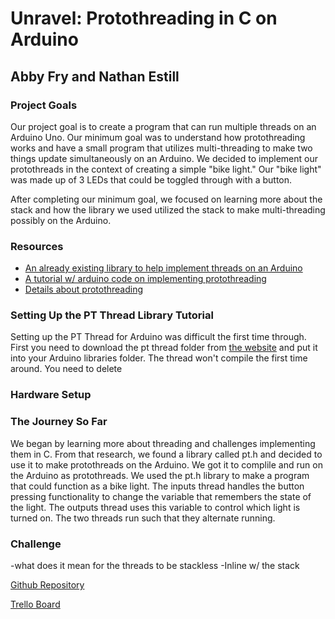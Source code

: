 # Unravel: Protothreading in C on Arduino
## Abby Fry and Nathan Estill

### Project Goals
Our project goal is to create a program that can run multiple threads on an Arduino Uno.  Our minimum goal was to understand how protothreading works and have a small program that utilizes multi-threading to make two things update simultaneously on an Arduino.  We decided to implement our protothreads in the context of creating a simple "bike light."  Our "bike light" was made up of 3 LEDs that could be toggled through with a button.

After completing our minimum goal, we focused on learning more about the stack and how the library we used utilized the stack to make multi-threading possibly on the Arduino.
### Resources
* [An already existing library to help implement threads on an Arduino](https://github.com/ivanseidel/ArduinoThread)
* [A tutorial w/ arduino code on implementing protothreading](https://create.arduino.cc/projecthub/reanimationxp/how-to-multithread-an-arduino-protothreading-tutorial-dd2c37)
* [Details about protothreading](http://dunkels.com/adam/pt/)

### Setting Up the PT Thread Library Tutorial
Setting up the PT Thread for Arduino was difficult the first time through. First you need to download the pt thread folder from [the website](http://dunkels.com/adam/pt/download.html) and put it into your Arduino libraries folder. The thread won't compile the first time around. You need to delete

### Hardware Setup

### The Journey So Far
We began by learning more about threading and challenges implementing them in C.  From that research, we found a library called pt.h and decided to use it to make protothreads on the Arduino. We got it to complile and run on the Arduino as protothreads. We used the pt.h library to make a program that could function as a bike light. The inputs thread handles the button pressing functionality to change the variable that remembers the state of the light. The outputs thread uses this variable to control which light is turned on. The two threads run such that they alternate running.

### Challenge
-what does it mean for the threads to be stackless
-Inline w/ the stack



[Github Repository](https://github.com/amfry/SoftSysUnravel)

[Trello Board](https://trello.com/b/yUVN1Rta/unravel)
